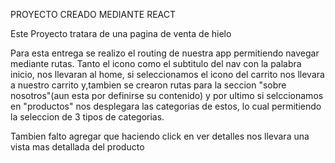  PROYECTO CREADO MEDIANTE REACT

Este Proyecto tratara de una pagina de venta de hielo

Para esta entrega se realizo el routing de nuestra app permitiendo navegar mediante rutas. Tanto el icono como el subtitulo del nav con la palabra inicio, nos llevaran al home, si seleccionamos el icono del carrito nos llevara a nuestro carrito y,tambien se crearon rutas para la seccion "sobre nosotros"(aun esta por definirse su contenido) y por ultimo si selccionamos en "productos" nos desplegara las categorias de estos, lo cual permitiendo la seleccion de 3 tipos de categorias. 

Tambien falto agregar que haciendo click en ver detalles nos llevara una vista mas detallada del producto


